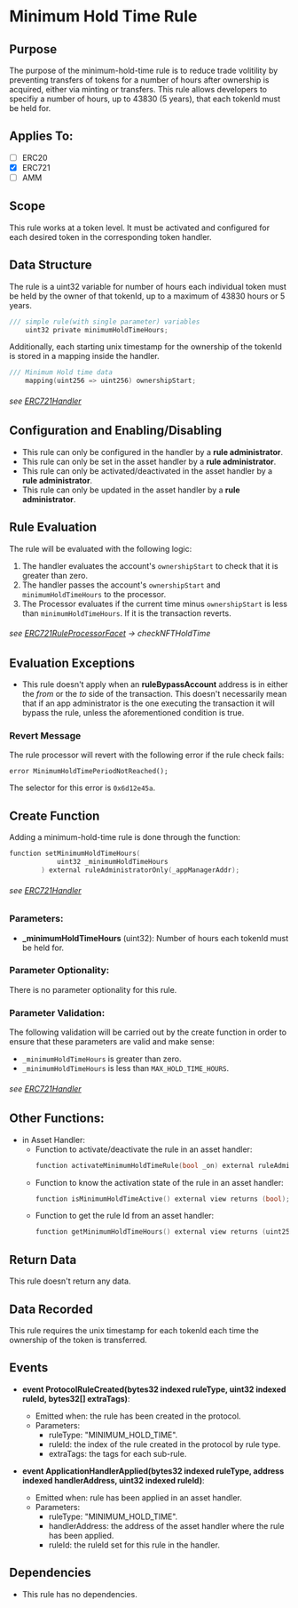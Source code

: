 # Minimum Hold Time Rule

## Purpose

The purpose of the minimum-hold-time rule is to reduce trade volitility by preventing transfers of tokens for a number of hours after ownership is acquired, either via minting or transfers. This rule allows developers to specifiy a number of hours, up to 43830 (5 years), that each tokenId must be held for.  

## Applies To:

- [ ] ERC20
- [x] ERC721
- [ ] AMM

## Scope 

This rule works at a token level. It must be activated and configured for each desired token in the corresponding token handler.

## Data Structure

The rule is a uint32 variable for number of hours each individual token must be held by the owner of that tokenId, up to a maximum of 43830 hours or 5 years. 

```c
/// simple rule(with single parameter) variables
    uint32 private minimumHoldTimeHours;
```

Additionally, each starting unix timestamp for the ownership of the tokenId is stored in a mapping inside the handler. 

```c
/// Minimum Hold time data
    mapping(uint256 => uint256) ownershipStart;
```
###### *see [ERC721Handler](../../../src/client/token/ERC721/ProtocolERC721Handler.sol)*


## Configuration and Enabling/Disabling
- This rule can only be configured in the handler by a **rule administrator**.
- This rule can only be set in the asset handler by a **rule administrator**.
- This rule can only be activated/deactivated in the asset handler by a **rule administrator**.
- This rule can only be updated in the asset handler by a **rule administrator**.


## Rule Evaluation

The rule will be evaluated with the following logic:

1. The handler evaluates the account's `ownershipStart` to check that it is greater than zero.
2. The handler passes the account's `ownershipStart` and `minimumHoldTimeHours` to the processor. 
3. The Processor evaluates if the current time minus `ownershipStart` is less than `minimumHoldTimeHours`. If it is the transaction reverts.

###### *see [ERC721RuleProcessorFacet](../../../src/protocol/economic/ruleProcessor/ERC721RuleProcessorFacet.sol) -> checkNFTHoldTime*

## Evaluation Exceptions 
- This rule doesn't apply when an **ruleBypassAccount** address is in either the *from* or the *to* side of the transaction. This doesn't necessarily mean that if an app administrator is the one executing the transaction it will bypass the rule, unless the aforementioned condition is true.


### Revert Message

The rule processor will revert with the following error if the rule check fails: 

```
error MinimumHoldTimePeriodNotReached();
```

The selector for this error is `0x6d12e45a`.

## Create Function

Adding a minimum-hold-time rule is done through the function:

```c
function setMinimumHoldTimeHours(
            uint32 _minimumHoldTimeHours
        ) external ruleAdministratorOnly(_appManagerAddr);
```
###### *see [ERC721Handler](../../../src/client/token/ERC721/ProtocolERC721Handler.sol)*


### Parameters:

- **_minimumHoldTimeHours** (uint32): Number of hours each tokenId must be held for.


### Parameter Optionality:

There is no parameter optionality for this rule.  

### Parameter Validation:

The following validation will be carried out by the create function in order to ensure that these parameters are valid and make sense:

- `_minimumHoldTimeHours` is greater than zero.
- `_minimumHoldTimeHours` is less than `MAX_HOLD_TIME_HOURS`.


###### *see [ERC721Handler](../../../src/client/token/ERC721/ProtocolERC721Handler.sol)*

## Other Functions:

- in Asset Handler:
    - Function to activate/deactivate the rule in an asset handler:
        ```c
        function activateMinimumHoldTimeRule(bool _on) external ruleAdministratorOnly(appManagerAddress);
        ```
    - Function to know the activation state of the rule in an asset handler:
        ```c
        function isMinimumHoldTimeActive() external view returns (bool);
        ```
    - Function to get the rule Id from an asset handler:
        ```c
        function getMinimumHoldTimeHours() external view returns (uint256);
        ```
## Return Data

This rule doesn't return any data.

## Data Recorded

This rule requires the unix timestamp for each tokenId each time the ownership of the token is transferred.

## Events

- **event ProtocolRuleCreated(bytes32 indexed ruleType, uint32 indexed ruleId, bytes32[] extraTags)**: 
    - Emitted when: the rule has been created in the protocol.
    - Parameters:
        - ruleType: "MINIMUM_HOLD_TIME".
        - ruleId: the index of the rule created in the protocol by rule type.
        - extraTags: the tags for each sub-rule.

- **event ApplicationHandlerApplied(bytes32 indexed ruleType, address indexed handlerAddress, uint32 indexed ruleId)**:
    - Emitted when: rule has been applied in an asset handler.
    - Parameters: 
        - ruleType: "MINIMUM_HOLD_TIME".
        - handlerAddress: the address of the asset handler where the rule has been applied.
        - ruleId: the ruleId set for this rule in the handler.

## Dependencies

- This rule has no dependencies.

